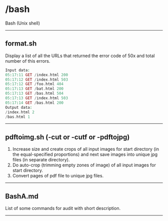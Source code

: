 # /bash
Bash (Unix shell)

------------------------------------------------------------
## format.sh
Display a list of all the URLs that returned the error code of 50x and total number of this errors.
```php
Input data:
05:17:11 GET /index.html 200
05:17:12 GET /index.html 503
05:17:12 GET /foo.html 404
05:17:13 GET /bat.html 200
05:17:13 GET /bas.html 504
05:17:13 GET /index.html 503
05:17:14 GET /bas.html 200
Output data:
/index.html 2
/bas.html 1
```
------------------------------------------------------------
## pdftoimg.sh (-cut or -cutf or -pdftojpg)
1. Increase size and create crops of all input images for start directory (in the equal-specified proportions) and next save images into unique jpg files (in separate directory).
2. Do auto-crop (trimming empty zones of image) of all input images for start directory.
3. Convert pages of pdf file to unique jpg files.
------------------------------------------------------------
## BashA.md
List of some commands for audit with short description. 

------------------------------------------------------------
